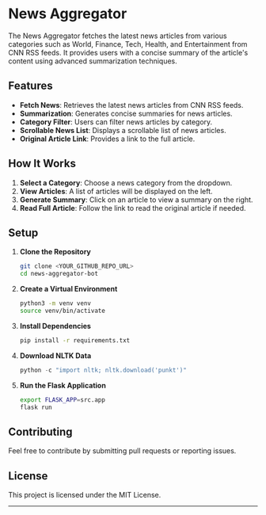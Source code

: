 # News Aggregator

The News Aggregator fetches the latest news articles from various categories such as World, Finance, Tech, Health, and Entertainment from CNN RSS feeds. It provides users with a concise summary of the article's content using advanced summarization techniques.

## Features

- **Fetch News**: Retrieves the latest news articles from CNN RSS feeds.
- **Summarization**: Generates concise summaries for news articles.
- **Category Filter**: Users can filter news articles by category.
- **Scrollable News List**: Displays a scrollable list of news articles.
- **Original Article Link**: Provides a link to the full article.

## How It Works

1. **Select a Category**: Choose a news category from the dropdown.
2. **View Articles**: A list of articles will be displayed on the left.
3. **Generate Summary**: Click on an article to view a summary on the right.
4. **Read Full Article**: Follow the link to read the original article if needed.

## Setup

1. **Clone the Repository**
   ```bash
   git clone <YOUR_GITHUB_REPO_URL>
   cd news-aggregator-bot
   ```

2. **Create a Virtual Environment**
   ```bash
   python3 -m venv venv
   source venv/bin/activate
   ```

3. **Install Dependencies**
   ```bash
   pip install -r requirements.txt
   ```

4. **Download NLTK Data**
   ```python
   python -c "import nltk; nltk.download('punkt')"
   ```


5. **Run the Flask Application**
   ```bash
   export FLASK_APP=src.app
   flask run
   ```

## Contributing

Feel free to contribute by submitting pull requests or reporting issues.

## License

This project is licensed under the MIT License.

---

